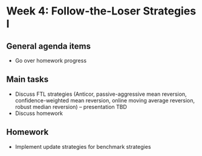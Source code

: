 # Week 4: Follow-the-Loser Strategies I

## General agenda items

- Go over homework progress

## Main tasks

- Discuss FTL strategies (Anticor, passive-aggressive mean reversion, confidence-weighted mean reversion, online moving average reversion, robust median reversion) – presentation TBD
- Discuss homework

## Homework

- Implement update strategies for benchmark strategies
